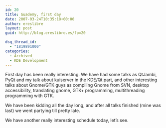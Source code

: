 ```yaml
---
id: 20
title: Guademy, first day
date: 2007-03-24T10:35:18+00:00
author: ereslibre
layout: post
guid: http://blog.ereslibre.es/?p=20

dsq_thread_id:
  - "1819891000"
categories:
  - Archived
  - KDE Development
---
```

First day has been really interesting. We have had some talks as QtJambi, PyQt and my talk about kuiserver in the KDE/Qt part, and other interesting talks about Gnome/GTK guys as compiling Gnome from SVN, desktop accessibility, translating gnome, GTK+ programming, multithreading programming with GTK.

We have been kidding all the day long, and after all talks finished (mine was last) we went partying till pretty late.

We have another really interesting schedule today, let&#8217;s see.
